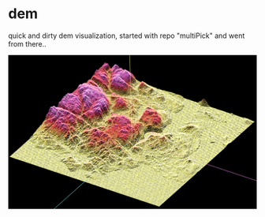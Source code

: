 # dem
quick and dirty dem visualization, started with repo "multiPick" and went from there..

![alt text](dem.png)
